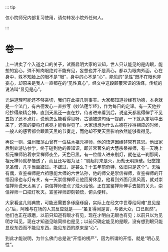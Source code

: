 ::: tip

仅小院师兄内部复习使用，请勿转发小院外任何人。

:::

# 卷一

​          上一讲卖了个入道之口的关子，试图启明大家的认知，世人只认能见的是肉眼，能想的妄心，殊不知肉眼绝对不能有见，妄想也并不是真心。都以为眼向外面，心在身中，殊不知脸上的眼不是“眼”，身中的心不是“心”，能见的“见性”既不在眼也非妄心，却原来是我人一直都在的“见性真心”，经文中这段颠覆常识的演绎，传统的说法叫“显见是心”。

​         光讲道理可能还不够亲切，我们在此摆几则事实。大家都知道抄经有功德，本身就是一个法门，有古德发心一直抄写《妙法莲华经》，作为每日的定课。有一天他抄经抄得聚精会神，直到天黑还一直在抄，侍者进来看到后，说这天都黑得伸手不见五指了还不点灯，说他怎么能看得见呀，古德被这句话一提醒，一下就从定境中出来了，还真的要将灯点亮才能看得见了。大家想想为什么古德在抄得相应的时候，一般人的感官都会跟着天黑的节奏走，而他却不受天黑影响依然能够看得见。

​         再说一则，温州雁荡山曾有一位枯木祖元禅师，他的悟道因缘非常有意思。他出家后到处游访参学，终于碰到他的善知识，即非常著名的大慧宗杲禅师，有一天晩上祖元禅师陪着宗杲禅师夜坐，天色已黑，有一位僧人进来剔灯，就在这一刹那间，祖元禅师就参悟透了，而且还写偈为证：“剔起灯来是火，历劫无明照破。归堂撞见圣僧，几乎当面蹉过。不蹉过，是甚么？十五年前奇特，依旧只是这个”。无独有偶，宣鉴禅师是六祖惠能大师的六世法孙，他的师父是崇信禅师，宣鉴禅师的开悟因缘也与灯有关，有一天崇信禅师让他回房休息，他看到外面月黑风高，就对崇信禅师说天太黑了，崇信禅师便点了烛火给他，正在宣鉴禅师伸手去接的关头，崇信禅师一口把灯吹灭。宣鉴禅师即刻顿悟，俯头便拜。

​         大家看这几则典故，可能还需要多琢磨琢磨，实际上在经文中世尊给阿难“显见是心”后，阿难与在场的人其反应就是——“虽复得闻是言，与诸大众，口已默然”。他们也正在琢磨，以前只知道有眼才有见，现在才明白无眼也有见；以前只以为见明才叫见，现在才知道见暗同样也是见；以前只确定能见的是眼，没有想到眼只能显现东西而不能见东西，能见东西的原来是“心”。

​         到此才能说明，为什么佛门总是说“开悟的楞严”，因为所谓的开悟，就是“明心见性”。